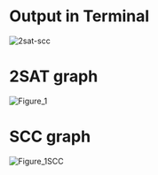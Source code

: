 <h1>Output in Terminal</h1>


![2sat-scc](https://github.com/user-attachments/assets/c98ba743-e261-42a7-9119-226193a471ed)


<h1>2SAT graph</h1>

![Figure_1](https://github.com/user-attachments/assets/5da4504d-e619-4703-97dc-020a387b0f3d)



<h1>SCC graph</h1>


![Figure_1SCC](https://github.com/user-attachments/assets/2f4defe1-a9ca-4935-832b-3275854600d3)
